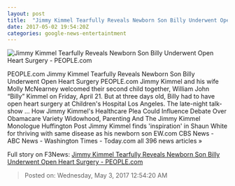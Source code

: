 ```yaml
---
layout: post
title:  "Jimmy Kimmel Tearfully Reveals Newborn Son Billy Underwent Open Heart Surgery - PEOPLE.com"
date: 2017-05-02 19:54:20Z
categories: google-news-entertaintment
---
```


![Jimmy Kimmel Tearfully Reveals Newborn Son Billy Underwent Open Heart Surgery - PEOPLE.com](http://i0.wp.com/peopledotcom.files.wordpress.com/2017/05/jimmy-kimmel1.jpg?crop=0px%2C0px%2C2000px%2C1050px&resize=1200%2C630&ssl=1)

PEOPLE.com Jimmy Kimmel Tearfully Reveals Newborn Son Billy Underwent Open Heart Surgery PEOPLE.com Jimmy Kimmel and his wife Molly McNearney welcomed their second child together, William John “Billy” Kimmel on Friday, April 21. But at three days old, Billy had to have open heart surgery at Children's Hospital Los Angeles. The late-night talk-show ... How Jimmy Kimmel's Healthcare Plea Could Influence Debate Over Obamacare Variety Widowhood, Parenting And The Jimmy Kimmel Monologue Huffington Post Jimmy Kimmel finds 'inspiration' in Shaun White for thriving with same disease as his newborn son EW.com CBS News - ABC News - Washington Times - Today.com all 396 news articles »


Full story on F3News: [Jimmy Kimmel Tearfully Reveals Newborn Son Billy Underwent Open Heart Surgery - PEOPLE.com](http://www.f3nws.com/n/axxgDF)

> Posted on: Wednesday, May 3, 2017 12:54:20 AM
